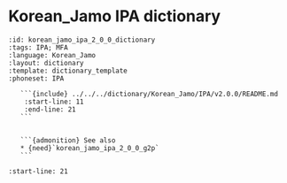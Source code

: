 
# Korean_Jamo IPA dictionary

``````{dictionary} Korean_Jamo IPA dictionary
:id: korean_jamo_ipa_2_0_0_dictionary
:tags: IPA; MFA
:language: Korean_Jamo
:layout: dictionary
:template: dictionary_template
:phoneset: IPA

   ```{include} ../../../dictionary/Korean_Jamo/IPA/v2.0.0/README.md
    :start-line: 11
    :end-line: 21
   ```


   ```{admonition} See also
   * {need}`korean_jamo_ipa_2_0_0_g2p`
   ```

``````

```{include} ../../../dictionary/Korean_Jamo/IPA/v2.0.0/README.md
:start-line: 21
```
